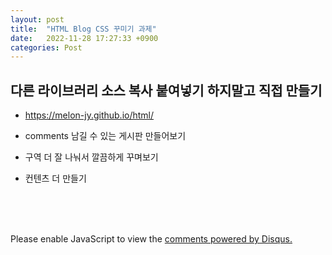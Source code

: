 ```yaml
---
layout: post
title:  "HTML Blog CSS 꾸미기 과제"
date:   2022-11-28 17:27:33 +0900
categories: Post
---
```


## 다른 라이브러리 소스 복사 붙여넣기 하지말고 직접 만들기

* https://melon-jy.github.io/html/

* comments 남길 수 있는 게시판 만들어보기
* 구역 더 잘 나눠서 깔끔하게 꾸며보기
* 컨텐츠 더 만들기


<br><br><br>

<div id="disqus_thread"></div>
<script>
    /**
    *  RECOMMENDED CONFIGURATION VARIABLES: EDIT AND UNCOMMENT THE SECTION BELOW TO INSERT DYNAMIC VALUES FROM YOUR PLATFORM OR CMS.
    *  LEARN WHY DEFINING THESE VARIABLES IS IMPORTANT: https://disqus.com/admin/universalcode/#configuration-variables    */
    /*
    var disqus_config = function () {
    this.page.url = PAGE_URL;  // Replace PAGE_URL with your page's canonical URL variable
    this.page.identifier = PAGE_IDENTIFIER; // Replace PAGE_IDENTIFIER with your page's unique identifier variable
    };
    */
    (function() { // DON'T EDIT BELOW THIS LINE
    var d = document, s = d.createElement('script');
    s.src = 'https://melonweb.disqus.com/embed.js';
    s.setAttribute('data-timestamp', +new Date());
    (d.head || d.body).appendChild(s);
    })();
</script>
<noscript>Please enable JavaScript to view the <a href="https://disqus.com/?ref_noscript">comments powered by Disqus.</a></noscript>